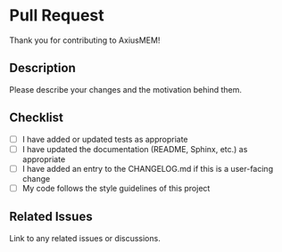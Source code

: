# Pull Request

Thank you for contributing to AxiusMEM!

## Description
Please describe your changes and the motivation behind them.

## Checklist
- [ ] I have added or updated tests as appropriate
- [ ] I have updated the documentation (README, Sphinx, etc.) as appropriate
- [ ] I have added an entry to the CHANGELOG.md if this is a user-facing change
- [ ] My code follows the style guidelines of this project

## Related Issues
Link to any related issues or discussions. 